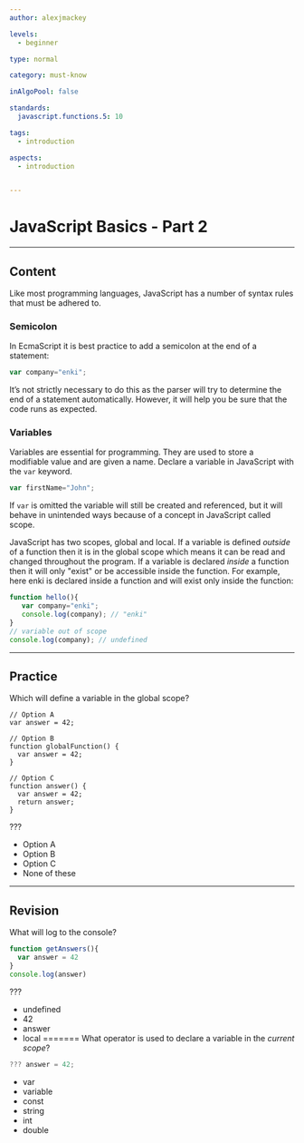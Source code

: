```yaml
---
author: alexjmackey

levels:
  - beginner

type: normal

category: must-know

inAlgoPool: false

standards:
  javascript.functions.5: 10

tags:
  - introduction

aspects:
  - introduction


---
```

# JavaScript Basics - Part 2

---
## Content

Like most programming languages, JavaScript has a number of syntax rules that must be adhered to.

### Semicolon

In EcmaScript it is best practice to add a semicolon at the end of a statement:

```javascript
var company="enki";
```

It’s not strictly necessary to do this as the parser will try to determine the end of a statement automatically. However, it will help you be sure that the code runs as expected.

### Variables

Variables are essential for programming. They are used to store a modifiable value and are given a name. Declare a variable in JavaScript with the `var` keyword.

```javascript
var firstName="John";
```

If `var` is omitted the variable will still be created and referenced, but it will behave in unintended ways because of a concept in JavaScript called scope.

JavaScript has two scopes, global and local. If a variable is defined *outside* of a function then it is in the global scope which means it can be read and changed throughout the program. If a variable is declared *inside* a function then it will only "exist" or be accessible inside the function.  For example, here enki is declared inside a function and will exist only inside the function:


```javascript
function hello(){
   var company="enki";
   console.log(company); // "enki"
}
// variable out of scope
console.log(company); // undefined
```



---
## Practice

Which will define a variable in the global scope?

```
// Option A
var answer = 42;
```

```
// Option B
function globalFunction() {
  var answer = 42;
}
```

```
// Option C
function answer() {
  var answer = 42;
  return answer;
}
```


???

* Option A
* Option B
* Option C
* None of these


---
## Revision

What will log to the console?

```javascript
function getAnswers(){
  var answer = 42
}
console.log(answer)
```

???

* undefined
* 42
* answer
* local
=======
What operator is used to declare a variable in the *current scope*?

```javascript
??? answer = 42;
```

* var
* variable
* const
* string
* int
* double
 

